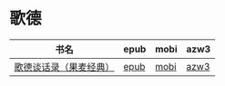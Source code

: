 # 歌德

| 书名 | epub | mobi | azw3 |
| --- | --- | --- | --- |
| [歌德谈话录（果麦经典）](http://ct.dalanmei.com/f/31084289-571792520-6cfd8c) | [epub](http://ct.dalanmei.com/f/31084289-571792520-6cfd8c) | [mobi](http://ct.dalanmei.com/f/31084289-571621758-dec2ef) | [azw3](http://ct.dalanmei.com/f/31084289-572193313-6b47a2) |
